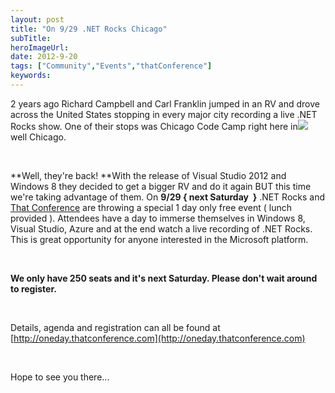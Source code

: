 ```yaml
---
layout: post 
title: "On 9/29 .NET Rocks Chicago"
subTitle: 
heroImageUrl: 
date: 2012-9-20
tags: ["Community","Events","thatConference"]
keywords: 
---
```


2 years ago Richard Campbell and Carl Franklin jumped in an RV and drove across the United States stopping in every major city recording a live .NET Rocks show. One of their stops was Chicago Code Camp right here in![](DNRRoadTripWeb.jpg) well Chicago.

&nbsp;

**Well, they're back! **With the release of Visual Studio 2012 and Windows 8 they decided to get a bigger RV and do it again BUT this time we're taking advantage of them. On **9/29 { next Saturday&nbsp; }** .NET Rocks and [That Conference](http://thatConference.com) are throwing a special 1 day only free event ( lunch provided ). Attendees have a day to immerse themselves in Windows 8, Visual Studio, Azure and at the end watch a live recording of .NET Rocks. This is great opportunity for anyone interested in the Microsoft platform.

&nbsp;

**We only have 250 seats and it's next Saturday. Please don't wait around to register.**

&nbsp;

Details, agenda and registration can all be found at [http://oneday.thatconference.com](http://oneday.thatconference.com)

&nbsp;

Hope to see you there...